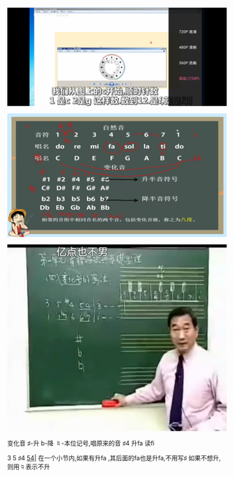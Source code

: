 
![Screenshot_20210828_230632_tv.danmaku.bili.jpg](../_resources/Screenshot_20210828_230632_tv.danmaku.bili-1.jpg)



![mmexport1630754969320.jpg](../_resources/mmexport1630754969320-1.jpg)


![Screenshot_20210904_194152.jpg](../_resources/Screenshot_20210904_194152-1.jpg)

变化音
♯-升
b-降
♮-本位记号,唱原来的音
♯4 升fa 读fi

3 5 ♯4 <u>54</u>|
在一个小节内,如果有升fa ,其后面的fa也是升fa,不用写♯
如果不想升,则用♮表示不升




